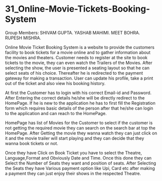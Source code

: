 # 31_Online-Movie-Tickets-Booking-System

Group Members:
SHIVAM GUPTA.
YASHAB MAHIMI.
MEET BOHRA.
RUPESH MISHRA.

Online Movie Ticket Booking System is a website to provide the customers facility to book tickets for a movie online and to gather information about the movies and theaters. Customer needs to register at the site to book tickets to the movie, they can even watch the Trailers of the Movies. After selecting the show, the user is presented a seating layout so that he can select seats of his choice. Thereafter he is redirected to the payment gateway for making a transaction. User can update his profile, take a print out of the ticket and also view his booking history.

At first the Customer has to login with his correct Email-id and Password. After Entering the correct details he/she will be directly redirect to the HomePage. If he is new to the  application he has to first fill the Registration form which requires basic details of the person after that he/she can login to the application and can reach to the HomePage.

HomePage has list of Movies for the Customer to select if the customer is not getting the required movie they can search on the search bar at top the HomePage. After Getting the movie they wanna watch they can just click on it and the movie trailer will start playing and they can decide that they wanna book tickets or not.

Once they have Click on Book Ticket you have to select the Theatre, Language,Format and Obviously Date and Time. Once this done they can Select the Number of Seats they want and position of seats. After Selecting the Seats they have Various payment option like Upi, Card etc after making a payment they can just enjoy their shows in the respected Theatre.
